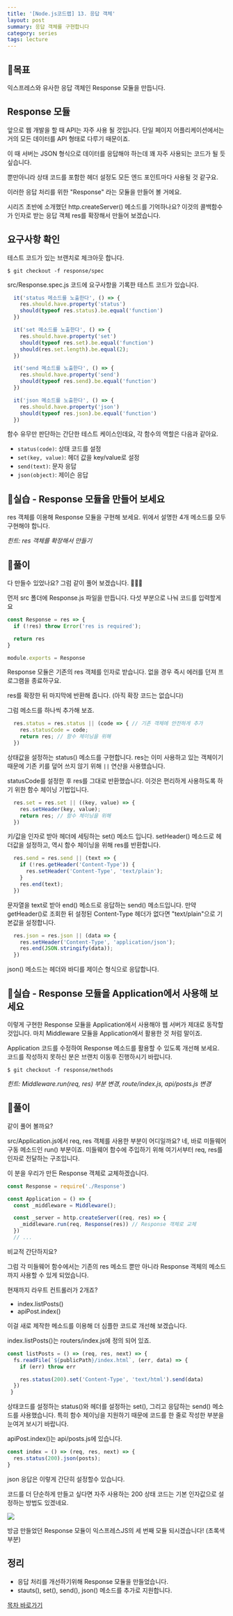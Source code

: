 ```yaml
---
title: '[Node.js코드랩] 13. 응답 객체'
layout: post
summary: 응답 객체를 구현합니다 
category: series
tags: lecture
---
```


## 🌳목표 

익스프레스와 유사한 응답 객체인 Response 모듈을 만듭니다. 

## Response 모듈 

앞으로 웹 개발을 할 때 API는 자주 사용 될 것입니다. 
단일 페이지 어플리케이션에서는 거의 모든 데이터를 API 형태로 다루기 때문이죠. 

이 때 서버는 JSON 형식으로 데이터를 응답해야 하는데 꽤 자주 사용되는 코드가 될 듯 싶습니다.

뿐만아니라 상태 코드를 포함한 헤더 설정도 모든 엔드 포인트마다 사용될 것 같구요.

이러한 응답 처리를 위한 "Response" 라는 모듈을 만들어 볼 거에요.

시리즈 초반에 소개했던 http.createServer() 메소드를 기억하나요? 
이것의 콜백함수가 인자로 받는 응답 객체 res를 확장해서 만들어 보겠습니다.

## 요구사항 확인 

테스트 코드가 있는 브랜치로 체크아웃 합니다.

```
$ git checkout -f response/spec
```

src/Response.spec.js 코드에 요구사항을 기록한 테스트 코드가 있습니다.

```js
  it('status 메소드를 노출한다', () => {
    res.should.have.property('status')
    should(typeof res.status).be.equal('function')
  })

  it('set 메소드를 노출한다', () => {
    res.should.have.property('set')
    should(typeof res.set).be.equal('function')
    should(res.set.length).be.equal(2);
  })

  it('send 메소드를 노출한다', () => {
    res.should.have.property('send')
    should(typeof res.send).be.equal('function')
  })

  it('json 메소드를 노출한다', () => {
    res.should.have.property('json')
    should(typeof res.json).be.equal('function')
  })
```

함수 유무만 판단하는 간단한 테스트 케이스인데요, 각 함수의 역할은 다음과 같아요. 

- `status(code)`: 상태 코드를 설정 
- `set(key, value)`: 헤더 값을 key/value로 설정 
- `send(text)`: 문자 응답 
- `json(object)`: 제이슨 응답 

## 🐤실습 - Response 모듈을 만들어 보세요 

res 객체를 이용해 Response 모듈을 구현해 보세요. 
위에서 설명한 4개 메소드를 모두 구현해야 합니다.

*힌트: res 객체를 확장해서 만들기*

## 🐤풀이

다 만들수 있었나요? 그럼 같이 풀어 보겠습니다. 👨🏻‍🏫

먼저 src 폴더에 Response.js 파일을 만듭니다. 
다섯 부분으로 나눠 코드를 입력할게요 

```js
const Response = res => {
  if (!res) throw Error('res is required');

  return res
}

module.exports = Response
```

Response 모듈은 기존의 res 객체를 인자로 받습니다. 
없을 경우 즉시 에러를 던져 프로그램을 종료하구요. 

res를 확장한 뒤 마지막에 반환해 줍니다. (아직 확장 코드는 없습니다)

그럼 메소드를 하나씩 추가해 보죠. 

```js
  res.status = res.status || (code => { // 기존 객체에 안전하게 추가 
    res.statusCode = code;
    return res; // 함수 체이닝을 위해 
  })
```

상태값을 설정하는 status() 메소드를 구현합니다. 
res는 이미 사용하고 있는 객체이기 때문에 기존 키를 덮어 쓰지 않기 위해 `||` 연산을 사용했습니다.

statusCode를 설정한 후 res를 그대로 반환했습니다. 
이것은 편리하게 사용하도록 하기 위한 함수 체이닝 기법입니다.

```js
  res.set = res.set || ((key, value) => {
    res.setHeader(key, value);
    return res; // 함수 체이닝을 위해
  })
```

키/값을 인자로 받아 헤더에 세팅하는 set() 메소드 입니다. 
setHeader() 메소드로 헤더값을 설정하고, 역시 함수 체이닝을 위해 res를 반환합니다.

```js 
  res.send = res.send || (text => {
    if (!res.getHeader('Content-Type')) {
      res.setHeader('Content-Type', 'text/plain');
    }
    res.end(text);
  })
```

문자열을 text로 받아 end() 메소드로 응답하는 send() 메소드입니다.
만약 getHeader()로 조회한 뒤 설정된 Content-Type 헤더가 없다면 "text/plain"으로 기본값을 설정합니다.

```js
  res.json = res.json || (data => {
    res.setHeader('Content-Type', 'application/json');
    res.end(JSON.stringify(data));
  })
```

json() 메소드는 헤더와 바디를 제이슨 형식으로 응답합니다. 

## 🐤실습 - Response 모듈을 Application에서 사용해 보세요 

이렇게 구현한 Response 모듈을 Application에서 사용해야 웹 서버가 제대로 동작할 것입니다.
마치 Middleware 모듈을 Application에서 활용한 것 처럼 말이죠.

Application 코드를 수정하여 Response 메소드를 활용할 수 있도록 개선해 보세요. 
코드를 작성하지 못하신 분은 브랜치 이동후 진행하시기 바랍니다.

```
$ git checkout -f response/methods
```

*힌트: Middleware.run(req, res) 부분 변경, route/index.js, api/posts.js 변경*

## 🐤풀이

같이 풀어 볼까요? 

src/Application.js에서 req, res 객체를 사용한 부분이 어디일까요? 
네, 바로 미들웨어 구동 메소드인 run() 부분이죠. 
미들웨어 함수에 주입하기 위해 여기서부터 req, res를 인자로 전달하는 구조입니다.

이 분을 우리가 만든 Response 객체로 교체하겠습니다. 

```js
const Response = require('./Response')

const Application = () => {
  const _middleware = Middleware();

  const _server = http.createServer((req, res) => {
    _middleware.run(req, Response(res)) // Response 객체로 교체 
  })
  // ...
```

비교적 간단하지요? 

그럼 각 미들웨어 함수에서는 기존의 res 메소드 뿐만 아니라 Response 객체의 메소드까지 사용할 수 있게 되었습니다.

현재까지 라우트 컨트롤러가 2개죠? 
- index.listPosts()
- apiPost.index()

이걸 새로 제작한 메소드를 이용해 더 심플한 코드로 개선해 보겠습니다.

index.listPosts()는 routers/index.js에 정의 되어 있죠.

```js
const listPosts = () => (req, res, next) => {
  fs.readFile(`${publicPath}/index.html`, (err, data) => {
    if (err) throw err

    res.status(200).set('Content-Type', 'text/html').send(data)
  })
 }
```

상태코드를 설정하는 status()와 헤더를 설정하는 set(), 그리고 응답하는 send() 메소드를 사용했습니다.
특히 함수 체이닝을 지원하기 때문에 코드를 한 줄로 작성한 부분을 눈여겨 보시기 바랍니다.

apiPost.index()는 api/posts.js에 있습니다.

```js
const index = () => (req, res, next) => {
  res.status(200).json(posts);
}
```

json 응답은 이렇게 간단히 설정할수 있습니다.

코드를 더 단순하게 만들고 싶다면 자주 사용하는 200 상태 코드는 기본 인자값으로 설정하는 방법도 있겠네요.

![](/assets/imgs/2018/12/13/struct.png)

방금 만들었던 Response 모듈이 익스프레스JS의 세 번째 모듈 되시겠습니다! (초록색 부분)

## 정리 

* 응답 처리를 개선하기위해 Response 모듈을 만들었습니다. 
* stauts(), set(), send(), json() 메소드를 추가로 지원합니다.


[목차 바로가기](/series/2018/12/01/node-web-0_index.html)